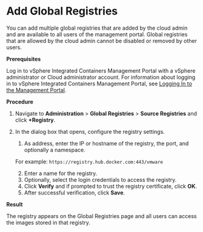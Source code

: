 # Add Global Registries #

You can add multiple global registries that are added by the cloud admin and are available to all users of the management portal. Global registries that are allowed by the cloud admin cannot be disabled or removed by other users. 

**Prerequisites**

Log in to vSphere Integrated Containers Management Portal with a vSphere administrator or Cloud administrator account. For information about logging in to vSphere Integrated Containers Management Portal, see [Logging In to the Management Portal](logging_in_mp.md).


**Procedure**

1. Navigate to **Administration** > **Global Registries** > **Source Registries** and click **+Registry**.

2. In the dialog box that opens, configure the registry settings.
	1. As address, enter the IP or hostname of the registry, the port, and optionally a namespace.

	For example: `https://registry.hub.docker.com:443/vmware`

	2. Enter a name for the registry.
	3. Optionally, select the login credentials to access the registry.
	4. Click **Verify** and if prompted to trust the registry certificate, click **OK**.
	5. After successful verification, click **Save**.


**Result**

The registry appears on the Global Registries page and all users can access the images stored in that registry.
